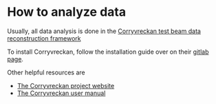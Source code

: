 # How to analyze data

Usually, all data analysis is done in the
[Corryvreckan test beam data reconstruction framework](https://gitlab.cern.ch/corryvreckan/corryvreckan)

To install Corryvreckan, follow the installation guide over on their
[gitlab page](https://gitlab.cern.ch/corryvreckan/corryvreckan).

Other helpful resources are
- [The Corryvreckan project website](https://project-corryvreckan.web.cern.ch/project-corryvreckan/)
- [The Corryvreckan user manual](https://project-corryvreckan.web.cern.ch/project-corryvreckan/usermanual/corryvreckan-manual-v2.0.1.pdf)
